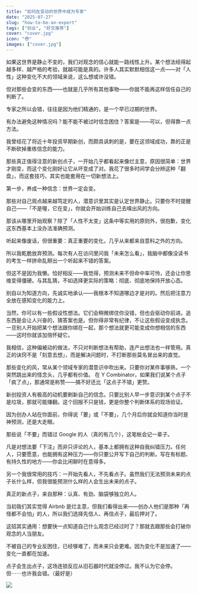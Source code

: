 ```yaml
---
title: "如何在变动的世界中成为专家"
date: "2025-07-27"
slug: "how-to-be-an-expert"
tags: ["创业", "好文推荐"]
cover: "cover.jpg"
icon: "😎"
images: ["cover.jpg"]
---
```

如果这世界是静止不变的，我们对观念的信心就能一路线性上升。某个想法经得起越多样、越严格的考验，就越可能是真的。许多人其实默默相信这一点——对「人性」这种变化不大的领域来说，这么想或许没错。



但对那些会变的东西——也就是几乎所有其他事物——你就不能再这样信任自己的判断了。



专家之所以会错，往往是因为他们精通的，是一个早已过期的世界。



有办法避免这种情况吗？能不能不被过时信念困住？答案是——可以，但得靠一点方法。



我曾经花了将近十年投资早期新创，而颇具讽刺的是，要在这领域成功，靠的正是不断砍掉重练信念的能力。



那些真正值得注意的新创点子，一开始几乎都看起来像烂主意，原因很简单：世界才刚变，而这个变化刚好让它从坏变成了对。我花了很多时间学会分辨这种「翻盘」，而这套技巧，其实也能套用在一切新想法上。



第一步，养成一种信念：世界一定会变。



那些对自己观点越来越笃定的人，潜意识里其实是认定世界静止。只要你不时提醒自己——「不是喔，它在变」，你就会开始训练自己去嗅出风的方向。



那该从哪里开始观察？除了「人性不太变」这条中等实用的原则外，很抱歉，变化这东西基本上没办法准确预测。



听起来像废话，但很重要：真正重要的变化，几乎从来都来自意料之外的方向。



所以我乾脆放弃预测。每次有人在访问里问我「未来怎么看」，我脑中都像没读书的考生一样拼命乱掰出一个听起来不错的答案。



但这不是因为我懒。恰好相反——我觉得，预测未来不但命中率可怜，还会让你思维变得僵硬。与其乱猜，不如选择更实际的策略：彻底、彻底地保持开放心态。



别自以为知道方向，先诚实地承认——我根本不知道哪边才是对的。然后把注意力全放在感知变化的能力上。



当然，你可以有一些假设性想法。它们会稍微绑住你没错，但也会驱动你前进。追东西是会让人兴奋的，猜答案也是。但你得非常有纪律，不让这些假设变成执念。
一旦别人开始把某个想法跟你绑在一起，那个想法就更可能变成你想相信的东西——这时你就该加倍怀疑它。



我相信，这种偏被动的做法，不只对判断想法有帮助，连产出想法也一样管用。真正的诀窍不是「刻意去想」，而是解决问题时，不打断那些莫名冒出来的直觉。



那些变化的风，常从某个领域专家的潜意识中吹出来。只要你对某件事够熟，一个突然跳出来的怪念头，几乎都有价值。
在 Y Combinator，如果我们说某个点子「疯了点」，那通常是称赞——搞不好还比「这点子不错」更赞。



新创投资人有极高的动机要刷新自己的信念。只要比别人早一步意识到某个点子不是垃圾，那就可能赚翻。这个回报不只是钱，更是你整个判断体系的现场验证。



因为创办人站在你面前，你得说「要」或「不要」，几个月后你就会知道你当时是神预测，还是大走眼。



那些说「不要」而错过 Google 的人（真的有几个），这笔帐会记一辈子。



凡是对想法要「下注」而非只评论的人，基本上都拥有这种自我纠错压力。任何人，只要愿意，也能拥有这种压力——你只要公开写下自己的判断。写在有标题、有持久性的地方——你会比闲聊时在意得多。



另一个我很常用的技巧：一开始先看人，不先看点子。虽然我们无法预测未来的点子长什么样，但我很能预测什么样的人会生出未来的点子。



真正的新点子，来自那种：认真、有劲、脑袋够独立的人。



当初我们其实觉得 Airbnb 是烂主意，但我们看得出来——创办人他们是那种「再怪都不会怕」的人，所以我们选择先信人、再信点子，最后押对了。



这招其实通用：想要快一点知道自己什么观念已经过时了？那就去跟那些会打破你观念的人当朋友。



不被自己的专业反困住，已经够难了，而未来只会更难。因为变化不是加速了——变化一直都在加速。



点子会生出点子，这场连锁反应从旧石器时代就没停过。我不认为它会停。
但⋯⋯也许我会错。（最好是）




![](https://prod-files-secure.s3.us-west-2.amazonaws.com/112d0858-5090-4d34-a606-b75eb8d65fd2/46476355-9cf3-4e99-9b7a-3531bc426380/1000202064.png?X-Amz-Algorithm=AWS4-HMAC-SHA256&X-Amz-Content-Sha256=UNSIGNED-PAYLOAD&X-Amz-Credential=ASIAZI2LB4667XPA4R7U%2F20250804%2Fus-west-2%2Fs3%2Faws4_request&X-Amz-Date=20250804T192202Z&X-Amz-Expires=3600&X-Amz-Security-Token=IQoJb3JpZ2luX2VjEBMaCXVzLXdlc3QtMiJGMEQCID2qwoYoObnEUm82Xotl1yrIyU78M4zEIhZxwVmkvE6rAiAK8CwDUvO%2FlOWpJ5N2oMTsXumzKk%2F7ejUh5Yk94jf1Gyr%2FAwhMEAAaDDYzNzQyMzE4MzgwNSIMdk9tHthey0mq5mwWKtwD%2Bxlpkiq3dWC4YrWGj2alVPHd0ACTcAolmkh0%2Fazn7FjU6AqlGd12n8%2FEODmW9Aeg4hdpwS3uw93EWyDutWQzf0CZ9G8E%2BWjFsmLWO5qXTDGkN3OuEhTaWzV9Hx9pumpCr26g64Pr%2FpHSO4DDMO7WZol6ELxSWjtszaKtclm2SjclMsW8vJRnfX0wxzAJyriIHa87cz0eBM8zpCrCQFV6Jl43VkJ%2FxcUAG9TED2opI4xSTjIDjZMBr0rPgta94lYdkCf%2Fr9XoNBj4UBhVKaLOd3jAO5mPcZND1mZjhIpkJW%2FCLduVh14D1vVNyljVhMfee3Vr73QYkhfvqJAwmpv%2BXjm5wg0V%2BZx65X%2FPYRh%2FVIGQ2JOj3wmFh%2B8B32w8QEd3o4Pc1rE0mKUFrTL0j%2BgLMlJ5V15CN0c1rUSE5v0uvKN1aHuyYf%2F9Oe9i5pzP4udZsz4rEmg1YW79RpDEo0E5B6MxBxnlGPLSPAUe%2BOooDk%2BdfRp4Qr6x3DQv4mQvtcv8lIorlH0p0G0ei1aeZDM7JvGUcLiKT8Wjiu4t6cPOMMuPA6Lso2S0A4gtKnduoUs7vC3PHQYvHIewrs1yoXFhOuYx%2BwtryVqLKwwHqRfRgSwlZH8KnLzjFymLA5Uwu4LExAY6pgGY3j3Ai7islknihU1cl%2FGg2EloMe8hiTOGfex7Oj%2BUQc7QAT%2FgF2WEmyEaLLXuMhpiKD2UTTiz3EYn7pCMmeuUQik1tn0%2BKsKJJpwEXZvpCi99ik3DoL59VOP6Kw770eqq%2Fi7g0xGJ9gFXn7sRiEwRbpRWXFSPnUq5ln79cu6QM2wZ49%2FeXDx7fRWGpocc2B2cjoXApZgSl09LpW%2F%2B2X4OTtOmh4vf&X-Amz-Signature=35c8010385e725a4ff5d32fad55e9bcaa008d4eef0146239b413cfd8d933eadd&X-Amz-SignedHeaders=host&x-amz-checksum-mode=ENABLED&x-id=GetObject)

